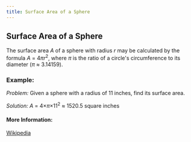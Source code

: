 ```yaml
---
title: Surface Area of a Sphere
---
```

## Surface Area of a Sphere
<!-- The article goes here, in GitHub-flavored Markdown. Feel free to add YouTube videos, images, and CodePen/JSBin embeds  -->
The surface area <em>A</em> of a sphere with radius <em>r</em> may be calculated by the formula <em>A</em> = 4<em>&pi;r</em><sup>2</sup>, where <em>&pi;</em> is the ratio of a circle's circumference to its diameter (<em>&pi;</em> &approx; 3.14159).

### Example:
<em>Problem:</em> Given a sphere with a radius of 11 inches, find its surface area.

<em>Solution: A</em> = 4&times;<em>&pi;</em>&times;11<sup>2</sup> &approx; 1520.5 square inches

#### More Information:
<!-- Please add any articles you think might be helpful to read before writing the article -->
[Wikipedia](https://en.wikipedia.org/wiki/Sphere)



